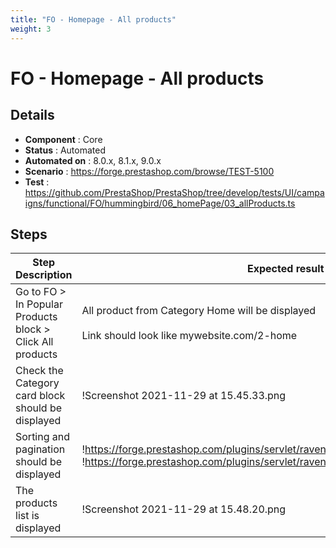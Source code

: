 ```yaml
---
title: "FO - Homepage - All products"
weight: 3
---
```


# FO - Homepage - All products
## Details
* **Component** : Core
* **Status** : Automated
* **Automated on** : 8.0.x, 8.1.x, 9.0.x
* **Scenario** : https://forge.prestashop.com/browse/TEST-5100
* **Test** : https://github.com/PrestaShop/PrestaShop/tree/develop/tests/UI/campaigns/functional/FO/hummingbird/06_homePage/03_allProducts.ts

## Steps
| Step Description | Expected result |
| ----- | ----- |
| Go to FO > In Popular Products block > Click All products | All product from Category Home will be displayed <br><br>Link should look like mywebsite.com/2-home |
| Check the Category card block should be displayed | !Screenshot 2021-11-29 at 15.45.33.png|width=413,height=117! |
| Sorting and pagination should be displayed | !https://forge.prestashop.com/plugins/servlet/raven/attachment/1353/sort.png!<br><br>!https://forge.prestashop.com/plugins/servlet/raven/attachment/1352/pagination.png! |
| The products list is displayed | !Screenshot 2021-11-29 at 15.48.20.png|width=216,height=151! |

